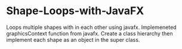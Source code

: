 # Shape-Loops-with-JavaFX
Loops multiple shapes with in each other using javafx. Implemeneted graphicsContext function from javafx. Create a class hierarchy then implement each shape as an object in the super class.
